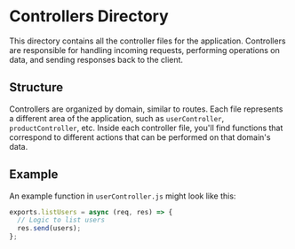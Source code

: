# Controllers Directory

This directory contains all the controller files for the application. Controllers are responsible for handling incoming requests, performing operations on data, and sending responses back to the client.

## Structure

Controllers are organized by domain, similar to routes. Each file represents a different area of the application, such as `userController`, `productController`, etc. Inside each controller file, you'll find functions that correspond to different actions that can be performed on that domain's data.

## Example

An example function in `userController.js` might look like this:

```javascript
exports.listUsers = async (req, res) => {
  // Logic to list users
  res.send(users);
};
```
